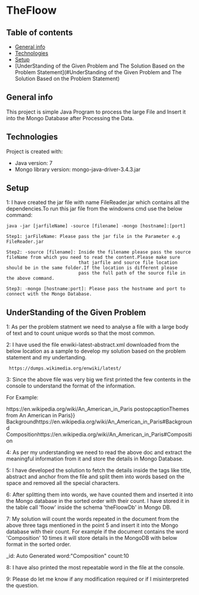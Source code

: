 # TheFloow

## Table of contents
* [General info](#general-info)
* [Technologies](#technologies)
* [Setup](#setup)
* [UnderStanding of the Given Problem and The Solution Based on the Problem Statement](#UnderStanding of the Given Problem and The Solution Based on the Problem Statement)

## General info
This project is simple Java Program to process the large File and Insert it into the Mongo Database after Processing the Data.
	
## Technologies
Project is created with:
* Java version: 7
* Mongo library version: mongo-java-driver-3.4.3.jar
	
## Setup
1: I have created the jar file with name FileReader.jar which contains all the dependencies.To run this jar file from the windowns cmd
   use the below command:

    java -jar [jarfileName] -source [filename] -mongo [hostname]:[port]
     
    Step1: jarFileName: Please pass the jar file in the Parameter e.g FileReader.jar
     
    Step2: -source [filename]: Inside the filename please pass the source fileName from which you need to read the content.Please make sure 
                               that jarfile and source file location should be in the same folder.If the location is different please
                               pass the full path of the source file in the above command.
                               
    Step3: -mongo [hostname:port]: Please pass the hostname and port to connect with the Mongo Database.
    
 ## UnderStanding of the Given Problem
 
 1: As per the problem statment we need to analyse a file with a large body of text and
    to count unique words so that the most common.
 
 2: I have used the file enwiki-latest-abstract.xml downloaded from the below location as a sample to develop my solution
    based on the problem statement and my undertanding.
 
     https://dumps.wikimedia.org/enwiki/latest/
  
  3: Since the above file was very big we first printed the few contents in the console to understand the format of the information.
 
 For Example: 
<doc>
<title>Wikipedia: An American in Paris</title>
<url>https://en.wikipedia.org/wiki/An_American_in_Paris</url>
<abstract>postopcaptionThemes from An American in Paris}}</abstract>
<links>
<sublink linktype="nav"><anchor>Background</anchor><link>https://en.wikipedia.org/wiki/An_American_in_Paris#Background</link></sublink>
<sublink linktype="nav"><anchor>Composition</anchor><link>https://en.wikipedia.org/wiki/An_American_in_Paris#Composition</link></sublink>
</links>
</doc>  

4: As per my understanding we need to read the above doc and extract the meaningful information from it and store the details 
   in Mongo Database.

5: I have developed the solution to fetch the details inside the tags like title, abstract and anchor from the file 
   and split them into words based on the space and removed all the special characters. 
   
6: After splitting them into words, we have counted them and inserted it into the Mongo database in the sorted order with their count.
   I have stored it in the table call 'floow' inside the schema 'theFloowDb' in Mongo DB.

7: My solution will count the words repeated in the document from the above three tags mentioned in the point 5 and insert it into 
   the Mongo database with their count.
   For example if the document contains the word 'Composition' 10 times it will store details in the MongoDB with 
   below format in the sorted order.
   
   _id: Auto Generated
   word:"Composition"
   count:10

 8: I have also printed the most repeatable word in the file at the console.
 
 9: Please do let me know if any modification required or if I misinterpreted the question.
    
            
                         
     
                         
